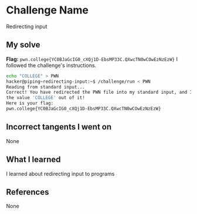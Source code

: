 # Challenge Name
Redirecting input

## My solve
**Flag:** `pwn.college{YC0BJaGcIG0_cXQj1D-EbsMP33C.QXwcTN0wCOwEzNzEzW}`
I followed the challenge's instructions.

```bash
echo "COLLEGE" > PWN
hacker@piping~redirecting-input:~$ /challenge/run < PWN
Reading from standard input...
Correct! You have redirected the PWN file into my standard input, and I read
the value 'COLLEGE' out of it!
Here is your flag:
pwn.college{YC0BJaGcIG0_cXQj1D-EbsMP33C.QXwcTN0wCOwEzNzEzW}
```
## Incorrect tangents I went on
None

## What I learned
I learned about redirecting input to programs

## References 
None
